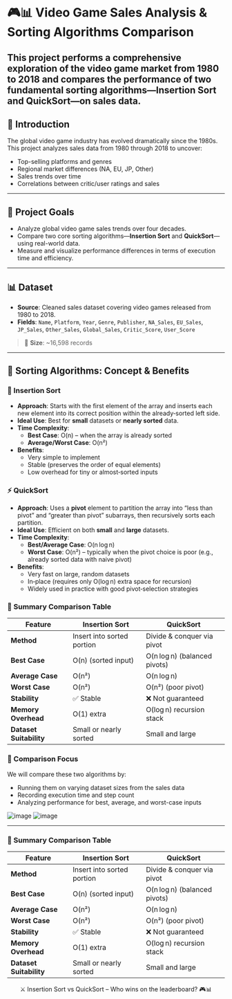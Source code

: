 <!--
  README.md for the Video Game Sales Analysis Project
  --------------------------------------------------
  This repository contains code and data for analyzing video game sales from 1980 to 2018.
-->

# 🎮📊 Video Game Sales Analysis & Sorting Algorithms Comparison

This project performs a comprehensive exploration of the video game market from 1980 to 2018 and compares the performance of two fundamental sorting algorithms—**Insertion Sort** and **QuickSort**—on sales data.
---

## 🚀 Introduction

The global video game industry has evolved dramatically since the 1980s. This project analyzes sales data from 1980 through 2018 to uncover:

- Top-selling platforms and genres  
- Regional market differences (NA, EU, JP, Other)  
- Sales trends over time  
- Correlations between critic/user ratings and sales  

---
## 🚀 Project Goals

- Analyze global video game sales trends over four decades.
- Compare two core sorting algorithms—**Insertion Sort** and **QuickSort**—using real-world data.
- Measure and visualize performance differences in terms of execution time and efficiency.

---
## 📊 Dataset

- **Source**: Cleaned sales dataset covering video games released from 1980 to 2018.
- **Fields**: `Name`, `Platform`, `Year`, `Genre`, `Publisher`, `NA_Sales`, `EU_Sales`, `JP_Sales`, `Other_Sales`, `Global_Sales`, `Critic_Score`, `User_Score`
> 💾 **Size**: ~16,598 records

---

## 📖 Sorting Algorithms: Concept & Benefits

### 🧮 Insertion Sort

- **Approach**: Starts with the first element of the array and inserts each new element into its correct position within the already‐sorted left side.
- **Ideal Use**: Best for **small** datasets or **nearly sorted** data.
- **Time Complexity**:  
  - **Best Case**: O(n) – when the array is already sorted  
  - **Average/Worst Case**: O(n²)
- **Benefits**:
  - Very simple to implement  
  - Stable (preserves the order of equal elements)  
  - Low overhead for tiny or almost‐sorted inputs

### ⚡ QuickSort
- **Approach**: Uses a **pivot** element to partition the array into “less than pivot” and “greater than pivot” subarrays, then recursively sorts each partition.
- **Ideal Use**: Efficient on both **small** and **large** datasets.
- **Time Complexity**:  
  - **Best/Average Case**: O(n log n)  
  - **Worst Case**: O(n²) – typically when the pivot choice is poor (e.g., already sorted data with naive pivot)
- **Benefits**:
  - Very fast on large, random datasets  
  - In‐place (requires only O(log n) extra space for recursion)  
  - Widely used in practice with good pivot‐selection strategies

### 🔁 Summary Comparison Table

| Feature                    | Insertion Sort              | QuickSort                   |
|----------------------------|-----------------------------|-----------------------------|
| **Method**                 | Insert into sorted portion  | Divide & conquer via pivot  |
| **Best Case**              | O(n) (sorted input)         | O(n log n) (balanced pivots)|
| **Average Case**           | O(n²)                       | O(n log n)                  |
| **Worst Case**             | O(n²)                       | O(n²) (poor pivot)          |
| **Stability**              | ✅ Stable                  | ❌ Not guaranteed           |
| **Memory Overhead**        | O(1) extra                  | O(log n) recursion stack    |
| **Dataset Suitability**    | Small or nearly sorted      | Small and large             |


### 🔁 Comparison Focus

We will compare these two algorithms by:

- Running them on varying dataset sizes from the sales data
- Recording execution time and step count
- Analyzing performance for best, average, and worst-case inputs


![image](https://github.com/user-attachments/assets/a6c04119-d342-496e-afaf-9512c35f0580)
![image](https://github.com/user-attachments/assets/33ad993e-cd6d-4cec-9f3c-a2c4fc2b8a4a)

---
### 🔁 Summary Comparison Table

| Feature                    | Insertion Sort              | QuickSort                   |
|----------------------------|-----------------------------|-----------------------------|
| **Method**                 | Insert into sorted portion  | Divide & conquer via pivot  |
| **Best Case**              | O(n) (sorted input)         | O(n log n) (balanced pivots)|
| **Average Case**           | O(n²)                       | O(n log n)                  |
| **Worst Case**             | O(n²)                       | O(n²) (poor pivot)          |
| **Stability**              | ✅ Stable                  | ❌ Not guaranteed           |
| **Memory Overhead**        | O(1) extra                  | O(log n) recursion stack    |
| **Dataset Suitability**    | Small or nearly sorted      | Small and large             |

<div align="center">
  ⚔️ Insertion Sort vs QuickSort – Who wins on the leaderboard? 🎮📊
</div>
